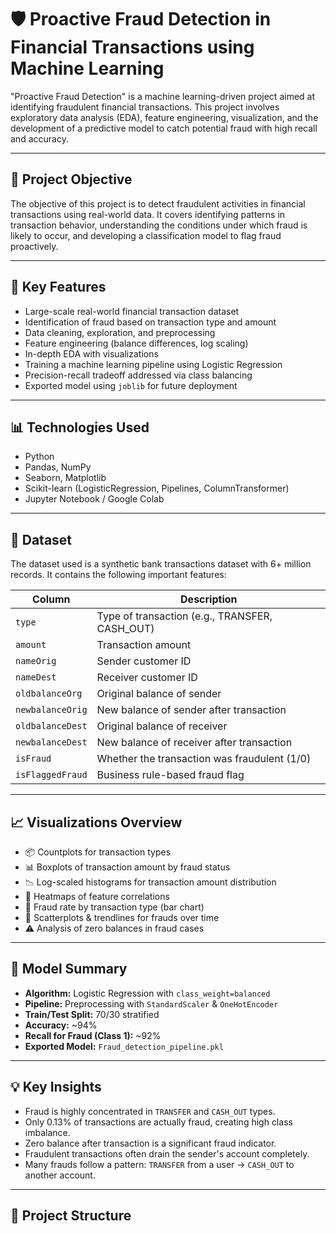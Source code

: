 # 🛡️ Proactive Fraud Detection in Financial Transactions using Machine Learning

"Proactive Fraud Detection" is a machine learning-driven project aimed at identifying fraudulent financial transactions. This project involves exploratory data analysis (EDA), feature engineering, visualization, and the development of a predictive model to catch potential fraud with high recall and accuracy.

---

## 📌 Project Objective

The objective of this project is to detect fraudulent activities in financial transactions using real-world data. It covers identifying patterns in transaction behavior, understanding the conditions under which fraud is likely to occur, and developing a classification model to flag fraud proactively.

---

## 🧠 Key Features

- Large-scale real-world financial transaction dataset
- Identification of fraud based on transaction type and amount
- Data cleaning, exploration, and preprocessing
- Feature engineering (balance differences, log scaling)
- In-depth EDA with visualizations
- Training a machine learning pipeline using Logistic Regression
- Precision-recall tradeoff addressed via class balancing
- Exported model using `joblib` for future deployment

---

## 📊 Technologies Used

- Python
- Pandas, NumPy
- Seaborn, Matplotlib
- Scikit-learn (LogisticRegression, Pipelines, ColumnTransformer)
- Jupyter Notebook / Google Colab

---

## 📁 Dataset

The dataset used is a synthetic bank transactions dataset with 6+ million records. It contains the following important features:

| Column            | Description                                       |
|------------------|---------------------------------------------------|
| `type`           | Type of transaction (e.g., TRANSFER, CASH_OUT)    |
| `amount`         | Transaction amount                                 |
| `nameOrig`       | Sender customer ID                                 |
| `nameDest`       | Receiver customer ID                               |
| `oldbalanceOrg`  | Original balance of sender                         |
| `newbalanceOrig` | New balance of sender after transaction            |
| `oldbalanceDest` | Original balance of receiver                       |
| `newbalanceDest` | New balance of receiver after transaction          |
| `isFraud`        | Whether the transaction was fraudulent (1/0)       |
| `isFlaggedFraud` | Business rule-based fraud flag                     |

---

## 📈 Visualizations Overview

- 📦 Countplots for transaction types
- 📊 Boxplots of transaction amount by fraud status
- 📉 Log-scaled histograms for transaction amount distribution
- 📍 Heatmaps of feature correlations
- 🧩 Fraud rate by transaction type (bar chart)
- 🧮 Scatterplots & trendlines for frauds over time
- ⚠️ Analysis of zero balances in fraud cases

---

## 🔎 Model Summary

- **Algorithm:** Logistic Regression with `class_weight=balanced`
- **Pipeline:** Preprocessing with `StandardScaler` & `OneHotEncoder`
- **Train/Test Split:** 70/30 stratified
- **Accuracy:** ~94%
- **Recall for Fraud (Class 1):** ~92%
- **Exported Model:** `Fraud_detection_pipeline.pkl`

---

## 💡 Key Insights

- Fraud is highly concentrated in `TRANSFER` and `CASH_OUT` types.
- Only 0.13% of transactions are actually fraud, creating high class imbalance.
- Zero balance after transaction is a significant fraud indicator.
- Fraudulent transactions often drain the sender's account completely.
- Many frauds follow a pattern: `TRANSFER` from a user → `CASH_OUT` to another account.

---

## 📂 Project Structure

